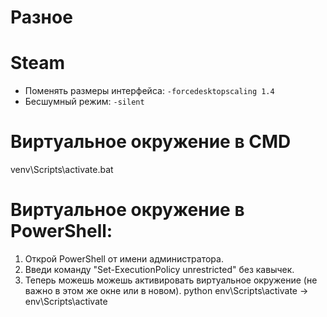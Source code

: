 # Разное

# Steam
- Поменять размеры интерфейса: `-forcedesktopscaling 1.4` 
- Бесшумный режим: `-silent`

# Виртуальное окружение в CMD
venv\Scripts\activate.bat

# Виртуальное окружение в PowerShell:
1. Открой PowerShell от имени администратора.
2. Введи команду "Set-ExecutionPolicy unrestricted" без кавычек.
3. Теперь можешь можешь активировать виртуальное окружение (не важно в этом же окне или в новом).
python env\Scripts\activate -> env\Scripts\activate